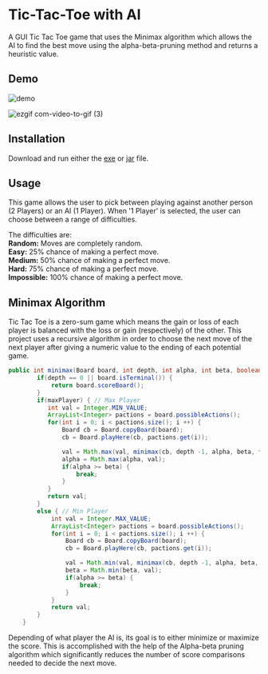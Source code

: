 # Tic-Tac-Toe with AI

A GUI Tic Tac Toe game that uses the Minimax algorithm which allows the AI to find the best move using the alpha-beta-pruning method and returns a heuristic value.

## Demo

![demo](https://user-images.githubusercontent.com/60388555/103140236-47f08480-46b2-11eb-863c-4c8dbaa6e175.gif)

![ezgif com-video-to-gif (3)](https://user-images.githubusercontent.com/60388555/105646663-16183c80-5e6f-11eb-9e4d-8c3cf4bafc0c.gif)

## Installation

Download and run either the 
[exe](https://github.com/cengizozel/Tic-Tac-Toe-with-AI/raw/main/exe/Tic-Tac-Toe.exe)
or
[jar](https://github.com/cengizozel/Tic-Tac-Toe-with-AI/raw/main/exe/Tic-Tac-Toe.jar)
file.

## Usage

This game allows the user to pick between playing against another person (2 Players) or an AI (1 Player). When '1 Player' is selected, the user can choose between a range of difficulties.

The difficulties are:  
**Random:** Moves are completely random.  
**Easy:** 25% chance of making a perfect move.  
**Medium:** 50% chance of making a perfect move.  
**Hard:** 75% chance of making a perfect move.  
**Impossible:** 100% chance of making a perfect move.  

## Minimax Algorithm
Tic Tac Toe is a zero-sum game which means the gain or loss of each player is balanced with the loss or gain (respectively) of the other. This project uses a recursive algorithm in order to choose the next move of the next player after giving a numeric value to the ending of each potential game.

```java
public int minimax(Board board, int depth, int alpha, int beta, boolean maxPlayer) {
        if(depth == 0 || board.isTerminal()) {
            return board.scoreBoard();
        }
        if(maxPlayer) { // Max Player
           int val = Integer.MIN_VALUE;
           ArrayList<Integer> pactions = board.possibleActions();
           for(int i = 0; i < pactions.size(); i ++) {
               Board cb = Board.copyBoard(board);
               cb = Board.playHere(cb, pactions.get(i));

               val = Math.max(val, minimax(cb, depth -1, alpha, beta, false));
               alpha = Math.max(alpha, val);
               if(alpha >= beta) {
                   break;
               }
           }
           return val;
        }
        else { // Min Player
            int val = Integer.MAX_VALUE;
            ArrayList<Integer> pactions = board.possibleActions();
            for(int i = 0; i < pactions.size(); i ++) {
                Board cb = Board.copyBoard(board);
                cb = Board.playHere(cb, pactions.get(i));

                val = Math.min(val, minimax(cb, depth -1, alpha, beta, true));
                beta = Math.min(beta, val);
                if(alpha >= beta) {
                    break;
                }
            }
            return val;
        }
    }
```

Depending of what player the AI is, its goal is to either minimize or maximize the score. This is accomplished with the help of the Alpha-beta pruning algorithm which significantly reduces the number of score comparisons needed to decide the next move.
